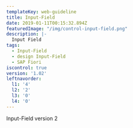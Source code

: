 ```yaml
---
templateKey: web-guideline
title: Input-Field
date: 2019-01-11T00:15:32.894Z
featuredImage: "/img/control-input-field.png"
description: |-
  Input Field
tags:
  - Input-Field
  - design Input-Field
  - SAP Fiori
iscontrol: true  
version: '1.02'
leftnavorder:
  l1: '4'
  l2: '2'
  l3: '0'
  l4: '0'
---
```


Input-Field version 2
